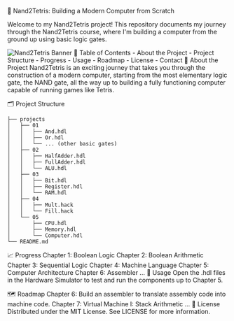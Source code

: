 🚀 Nand2Tetris: Building a Modern Computer from Scratch

Welcome to my Nand2Tetris project! This repository documents my journey through the Nand2Tetris course, where I'm building a computer from the ground up using basic logic gates.

<img src="https://your-image-url.com/banner.png" alt="Nand2Tetris Banner" />
🧭 Table of Contents
 - About the Project
 - Project Structure
 - Progress
 - Usage
 - Roadmap
 - License
 - Contact
🌟 About the Project
Nand2Tetris is an exciting journey that takes you through the construction of a modern computer, starting from the most elementary logic gate, the NAND gate, all the way up to building a fully functioning computer capable of running games like Tetris.

🗂️ Project Structure

```
├── projects
│   ├── 01
│   │   ├── And.hdl
│   │   ├── Or.hdl
│   │   └── ... (other basic gates)
│   ├── 02
│   │   ├── HalfAdder.hdl
│   │   ├── FullAdder.hdl
│   │   └── ALU.hdl
│   ├── 03
│   │   ├── Bit.hdl
│   │   ├── Register.hdl
│   │   └── RAM.hdl
│   ├── 04
│   │   ├── Mult.hack
│   │   └── Fill.hack
│   └── 05
│       ├── CPU.hdl
│       ├── Memory.hdl
│       └── Computer.hdl
└── README.md
```
📈 Progress
 Chapter 1: Boolean Logic
 Chapter 2: Boolean Arithmetic
 Chapter 3: Sequential Logic
 Chapter 4: Machine Language
 Chapter 5: Computer Architecture
 Chapter 6: Assembler
 ...
🚀 Usage
Open the .hdl files in the Hardware Simulator to test and run the components up to Chapter 5.

🗺️ Roadmap
Chapter 6: Build an assembler to translate assembly code into machine code.
Chapter 7: Virtual Machine I: Stack Arithmetic
...
📄 License
Distributed under the MIT License. See LICENSE for more information.

